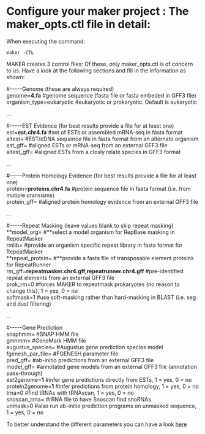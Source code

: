 # Configure your maker project : The maker_opts.ctl file in detail:

 
When executing the command:
```
maker -CTL
```
MAKER creates 3 control files:
Of these, only maker_opts.ctl is of concern to us. Have a look at the following sections and fill in the information as shown:

\#-----Genome (these are always required)  
genome=**4.fa** #genome sequence (fasta file or fasta embeded in GFF3 file)  
organism\_type=eukaryotic #eukaryotic or prokaryotic. Default is eukaryotic

...

\#-----EST Evidence (for best results provide a file for at least one)  
est=**est.chr4.fa** #set of ESTs or assembled mRNA-seq in fasta format  
altest= #EST/cDNA sequence file in fasta format from an alternate organism  
est\_gff= #aligned ESTs or mRNA-seq from an external GFF3 file  
altest\_gff= #aligned ESTs from a closly relate species in GFF3 format

...

\#-----Protein Homology Evidence (for best results provide a file for at least one)  
protein=**proteins.chr4.fa** #protein sequence file in fasta format (i.e. from mutiple oransisms)  
protein\_gff= #aligned protein homology evidence from an external GFF3 file

...

\#-----Repeat Masking (leave values blank to skip repeat masking)  
**model\_org= #**select a model organism for RepBase masking in RepeatMasker  
rmlib= #provide an organism specific repeat library in fasta format for RepeatMasker   
**repeat\_protein= #**provide a fasta file of transposable element proteins for RepeatRunner  
rm\_gff=**repeatmasker.chr4.gff,repeatrunner.chr4.gff** #pre-identified repeat elements from an external GFF3 file  
prok\_rm=0 #forces MAKER to repeatmask prokaryotes (no reason to change this), 1 = yes, 0 = no  
softmask=1 #use soft-masking rather than hard-masking in BLAST (i.e. seg and dust filtering)

...

\#-----Gene Prediction  
snaphmm= #SNAP HMM file  
gmhmm= #GeneMark HMM file  
augustus\_species= #Augustus gene prediction species model  
fgenesh\_par\_file= #FGENESH parameter file  
pred\_gff= #ab-initio predictions from an external GFF3 file  
model\_gff= #annotated gene models from an external GFF3 file (annotation pass-through)  
est2genome=**1** #infer gene predictions directly from ESTs, 1 = yes, 0 = no  
protein2genome=**1** #infer predictions from protein homology, 1 = yes, 0 = no  
trna=0 #find tRNAs with tRNAscan, 1 = yes, 0 = no  
snoscan\_rrna= #rRNA file to have Snoscan find snoRNAs  
unmask=0 #also run ab-initio prediction programs on unmasked sequence, 1 = yes, 0 = no

To better understand the different parameters you can have a look [here](http://weatherby.genetics.utah.edu/MAKER/wiki/index.php/The_MAKER_control_files_explained) 
